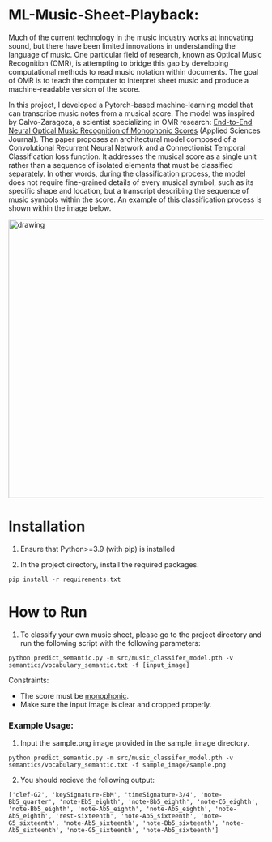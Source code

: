 # ML-Music-Sheet-Playback: 

Much of the current technology in the music industry works at innovating sound, but there have been limited innovations in understanding the language of music. One particular field of research, known as Optical Music Recognition (OMR), is attempting to bridge this gap by developing computational methods to read music notation within documents. The goal of OMR is to teach the computer to interpret sheet music and produce a machine-readable version of the score.

In this project, I developed a Pytorch-based machine-learning model that can transcribe music notes from a musical score. The model was inspired by Calvo-Zaragoza, a scientist specializing in OMR research: [End-to-End Neural Optical Music Recognition of Monophonic Scores](https://www.mdpi.com/2076-3417/8/4/606) (Applied Sciences Journal). The paper proposes an architectural model composed of a Convolutional Recurrent Neural Network and a Connectionist Temporal Classification loss function. It addresses the musical score as a single unit rather than a sequence of isolated elements that must be classified separately. In other words, during the classification process, the model does not require fine-grained details of every musical symbol, such as its specific shape and location, but a transcript describing the sequence of music symbols within the score. An example of this classification process is shown within the image below.

<img src="https://user-images.githubusercontent.com/59242538/132921015-682197f4-2b13-4670-86f3-231922f7e4f5.png" alt="drawing" width="750" height="550"/>


# Installation 

1. Ensure that Python>=3.9 (with pip) is installed

2. In the project directory, install the required packages. 
```python
pip install -r requirements.txt
```

# How to Run

1. To classify your own music sheet, please go to the project directory and run the following script with the following parameters: 
```
python predict_semantic.py -m src/music_classifer_model.pth -v semantics/vocabulary_semantic.txt -f [input_image]
``` 

Constraints: 
- The score must be [monophonic](https://www.collinsdictionary.com/dictionary/english/monophonic). 
- Make sure the input image is clear and cropped properly. 

### Example Usage:
  1. Input the sample.png image provided in the sample_image directory. 
 ``` 
 python predict_semantic.py -m src/music_classifer_model.pth -v semantics/vocabulary_semantic.txt -f sample_image/sample.png
 ``` 
2. You should recieve the following output:
```
['clef-G2', 'keySignature-EbM', 'timeSignature-3/4', 'note-Bb5_quarter', 'note-Eb5_eighth', 'note-Bb5_eighth', 'note-C6_eighth', 'note-Bb5_eighth', 'note-Ab5_eighth', 'note-Ab5_eighth', 'note-Ab5_eighth', 'rest-sixteenth', 'note-Ab5_sixteenth', 'note-G5_sixteenth', 'note-Ab5_sixteenth', 'note-Bb5_sixteenth', 'note-Ab5_sixteenth', 'note-G5_sixteenth', 'note-Ab5_sixteenth']
```

